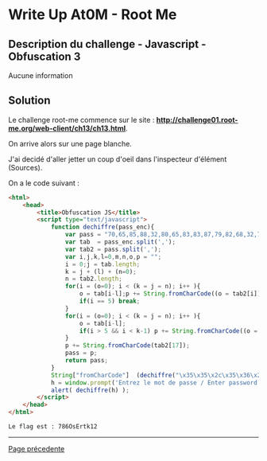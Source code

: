 # Write Up At0M - Root Me

## Description du challenge - Javascript - Obfuscation 3

Aucune information 

## Solution

Le challenge root-me commence sur le site : <b><u>http://challenge01.root-me.org/web-client/ch13/ch13.html</u></b>.

On arrive alors sur une page blanche.

J'ai decidé d'aller jetter un coup d'oeil dans l'inspecteur d'élément (Sources).

On a le code suivant :

```html
<html>
    <head>
        <title>Obfuscation JS</title>
        <script type="text/javascript">
            function dechiffre(pass_enc){
                var pass = "70,65,85,88,32,80,65,83,83,87,79,82,68,32,72,65,72,65";
                var tab  = pass_enc.split(',');
                var tab2 = pass.split(',');
                var i,j,k,l=0,m,n,o,p = "";
                i = 0;j = tab.length;
                k = j + (l) + (n=0);
                n = tab2.length;
                for(i = (o=0); i < (k = j = n); i++ ){
                    o = tab[i-l];p += String.fromCharCode((o = tab2[i]));
                    if(i == 5) break;
                }
                for(i = (o=0); i < (k = j = n); i++ ){
                    o = tab[i-l]; 
                    if(i > 5 && i < k-1) p += String.fromCharCode((o = tab2[i]));
                }
                p += String.fromCharCode(tab2[17]);
                pass = p;
                return pass;
            }   
            String["fromCharCode"]  (dechiffre("\x35\x35\x2c\x35\x36\x2c\x35\x34\x2c\x37\x39\x2c\x31\x31\x35\x2c\x36\x39\x2c\x31\x31\x34\x2c\x31\x31\x36\x2c\x31\x30\x37\x2c\x34\x39\x2c\x35\x30"));
            h = window.prompt('Entrez le mot de passe / Enter password');
            alert( dechiffre(h) );
        </script>
    </head>
</html>
```

`Le flag est : 786OsErtk12`

-------------
[Page précedente](https://marc-emmanuel9.github.io/Root%20Me/)